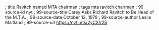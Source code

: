 ; title Ravitch named MTA chairman
; tags mta ravitch chairmen
; 99-source-id nyt
; 99-source-title Carey Asks Richard Ravitch to Be Head of the M.T.A.
; 99-source-date October 12, 1979
; 99-source-author Leslie Maitland
; 99-source-url https://nyti.ms/2yCXV2S

